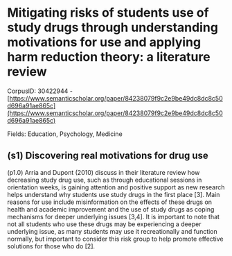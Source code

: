 # Mitigating risks of students use of study drugs through understanding motivations for use and applying harm reduction theory: a literature review

CorpusID: 30422944 - [https://www.semanticscholar.org/paper/84238079f9c2e9be49dc8dc8c50d696a91ae865c](https://www.semanticscholar.org/paper/84238079f9c2e9be49dc8dc8c50d696a91ae865c)

Fields: Education, Psychology, Medicine

## (s1) Discovering real motivations for drug use
(p1.0) Arria and Dupont (2010) discuss in their literature review how decreasing study drug use, such as through educational sessions in orientation weeks, is gaining attention and positive support as new research helps understand why students use study drugs in the first place [3]. Main reasons for use include misinformation on the effects of these drugs on health and academic improvement and the use of study drugs as coping mechanisms for deeper underlying issues [3,4]. It is important to note that not all students who use these drugs may be experiencing a deeper underlying issue, as many students may use it recreationally and function normally, but important to consider this risk group to help promote effective solutions for those who do [2].
